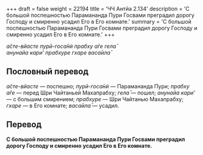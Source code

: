 +++
draft = false
weight = 22194
title = 'ЧЧ Антйа 2.134'
description = 'С большой поспешностью Парамананда Пури Госвами преградил дорогу Господу и смиренно усадил Его в Его комнате.'
summary = 'С большой поспешностью Парамананда Пури Госвами преградил дорогу Господу и смиренно усадил Его в Его комнате.'
+++

_а̄сте-вйасте пурӣ-госа̄н̃и прабху а̄ге гела̄  
анунайа кари’ прабхуре гхаре васа̄ила̄_

## Пословный перевод

_а̄сте_\-_вйасте_ — поспешно; _пурӣ_\-_госа̄н̃и_ — Парамананда Пури; _прабху_ _а̄ге_ — перед Шри Чайтаньей Махапрабху; _гела̄_ — пошел; _анунайа_ _кари’_ — с большим смирением; _прабхуре_ — Шри Чайтанью Махапрабху; _гхаре_ — в Его комнате; _васа̄ила̄_ — усадил.

## Перевод

**С большой поспешностью Парамананда Пури Госвами преградил дорогу Господу и смиренно усадил Его в Его комнате.**
